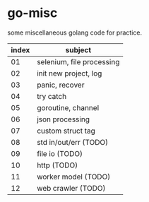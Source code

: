 # go-misc

some miscellaneous golang code for practice.

| index | subject                   |
|-------|---------------------------|
| 01    | selenium, file processing |
| 02    | init new project, log     |
| 03    | panic, recover            |
| 04    | try catch                 |
| 05    | goroutine, channel        |
| 06    | json processing           |
| 07    | custom struct tag         |
| 08    | std in/out/err (TODO)     |
| 09    | file io (TODO)            |
| 10    | http (TODO)               |
| 11    | worker model (TODO)       |
| 12    | web crawler (TODO)        |
